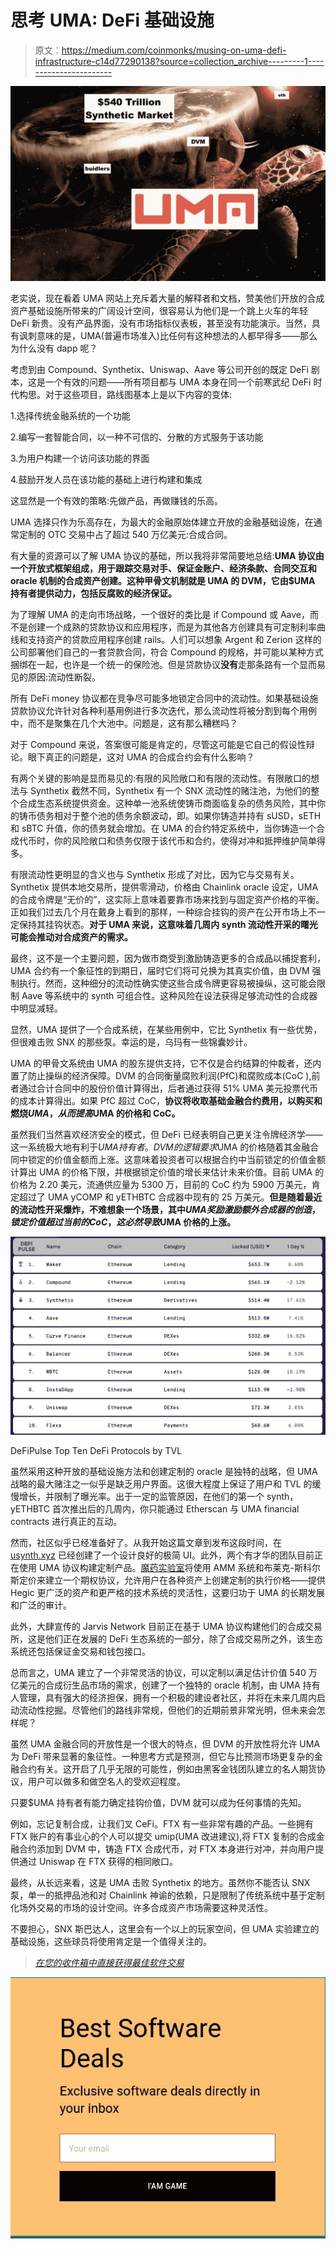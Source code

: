 # 思考 UMA: DeFi 基础设施

> 原文：<https://medium.com/coinmonks/musing-on-uma-defi-infrastructure-c14d77290138?source=collection_archive---------1----------------------->

![](img/883dfe7e1afda5baf3df18e8775d9399.png)

老实说，现在看着 UMA 网站上充斥着大量的解释者和文档，赞美他们开放的合成资产基础设施所带来的广阔设计空间，很容易认为他们是一个跳上火车的年轻 DeFi 新贵。没有产品界面，没有市场指标仪表板，甚至没有功能演示。当然，具有讽刺意味的是，UMA(普遍市场准入)比任何有这种想法的人都早得多——那么为什么没有 dapp 呢？

考虑到由 Compound、Synthetix、Uniswap、Aave 等公司开创的既定 DeFi 剧本，这是一个有效的问题——所有项目都与 UMA 本身在同一个前寒武纪 DeFi 时代构思。对于这些项目，路线图基本上是以下内容的变体:

1.选择传统金融系统的一个功能

2.编写一套智能合同，以一种不可信的、分散的方式服务于该功能

3.为用户构建一个访问该功能的界面

4.鼓励开发人员在该功能的基础上进行构建和集成

这显然是一个有效的策略:先做产品，再做赚钱的乐高。

UMA 选择只作为乐高存在，为最大的金融原始体建立开放的金融基础设施，在通常定制的 OTC 交易中占了超过 540 万亿美元:合成合同。

有大量的资源可以了解 UMA 协议的基础，所以我将非常简要地总结:**UMA 协议由一个开放式框架组成，用于跟踪交易对手、保证金账户、经济条款、合同交互和 oracle 机制的合成资产创建。这种甲骨文机制就是 UMA 的 DVM，它由$UMA 持有者提供动力，包括反腐败的经济保证。**

为了理解 UMA 的走向市场战略，一个很好的类比是 if Compound 或 Aave，而不是创建一个成熟的贷款协议和应用程序，而是为其他各方创建具有可定制利率曲线和支持资产的贷款应用程序创建 rails。人们可以想象 Argent 和 Zerion 这样的公司部署他们自己的一套贷款合同，符合 Compound 的规格，并可能以某种方式捆绑在一起，也许是一个统一的保险池。但是贷款协议**没有**走那条路有一个显而易见的原因:流动性断裂。

所有 DeFi money 协议都在竞争尽可能多地锁定合同中的流动性。如果基础设施贷款协议允许针对各种利基用例进行多次迭代，那么流动性将被分割到每个用例中，而不是聚集在几个大池中。问题是，这有那么糟糕吗？

对于 Compound 来说，答案很可能是肯定的，尽管这可能是它自己的假设性辩论。眼下真正的问题是，这对 UMA 的合成合约会有什么影响？

有两个关键的影响是显而易见的:有限的风险敞口和有限的流动性。有限敞口的想法与 Synthetix 截然不同，Synthetix 有一个 SNX 流动性的赌注池，为他们的整个合成生态系统提供资金。这种单一池系统使铸币商面临复杂的债务风险，其中你的铸币债务相对于整个池的债务余额波动，即。如果你铸造并持有 sUSD，sETH 和 sBTC 升值，你的债务就会增加。在 UMA 的合约特定系统中，当你铸造一个合成代币时，你的风险敞口和债务仅限于该代币和合约，使得对冲和抵押维护简单得多。

有限流动性更明显的含义也与 Synthetix 形成了对比，因为它与交易有关。Synthetix 提供本地交易所，提供零滑动，价格由 Chainlink oracle 设定，UMA 的合成令牌是“无价的”，这实际上意味着要靠市场来找到与固定资产价格的平衡。正如我们过去几个月在戴身上看到的那样，一种综合挂钩的资产在公开市场上不一定保持其挂钩状态。**对于 UMA 来说，这意味着几周内 synth 流动性开采的曙光可能会推动对合成资产的需求。**

最终，这不是一个主要问题，因为做市商受到激励铸造更多的合成品以捕捉套利，UMA 合约有一个象征性的到期日，届时它们将可兑换为其真实价值，由 DVM 强制执行。然而，这种细分的流动性确实使这些合成令牌更容易被操纵，这可能会限制 Aave 等系统中的 synth 可组合性。这种风险在设法获得足够流动性的合成器中明显减轻。

显然，UMA 提供了一个合成系统，在某些用例中，它比 Synthetix 有一些优势，但很难击败 SNX 的那些泵。幸运的是，乌玛有一些锦囊妙计。

UMA 的甲骨文系统由 UMA 的股东提供支持，它不仅是合约结算的仲裁者，还内置了防止操纵的经济保障。DVM 的合同衡量腐败利润(PfC)和腐败成本(CoC ),前者通过合计合同中的股份价值计算得出，后者通过获得 51% UMA 美元投票代币的成本计算得出。如果 PfC 超过 CoC，**协议将收取基础金融合约费用，以购买和燃烧$UMA，从而提高$UMA 的价格和 CoC。**

虽然我们当然喜欢经济安全的模式，但 DeFi 已经表明自己更关注令牌经济学——这一系统极大地有利于$UMA 持有者。DVM 的逻辑要求$UMA 的价格随着其金融合同中锁定的价值金额而上涨。这意味着投资者可以根据合约中当前锁定的价值金额计算出 UMA 的价格下限，并根据锁定价值的增长来估计未来价值。目前 UMA 的价格为 2.20 美元，流通供应量为 5300 万，目前的 CoC 约为 5900 万美元，肯定超过了 UMA yCOMP 和 yETHBTC 合成器中现有的 25 万美元。**但是随着最近的流动性开采爆炸，不难想象一个场景，其中$UMA 奖励激励额外合成器的创造，锁定价值超过当前的 CoC，这必然导致$UMA 价格的上涨。**

![](img/3ade75cf95e07b5e65f51fa82f12806c.png)

DeFiPulse Top Ten DeFi Protocols by TVL

虽然采用这种开放的基础设施方法和创建定制的 oracle 是独特的战略，但 UMA 战略的最大赌注之一似乎是缺乏用户界面。这很大程度上保证了用户和 TVL 的缓慢增长，并限制了曝光率。出于一定的监管原因，在他们的第一个 synth，yETHBTC 首次推出后的几周内，你只能通过 Etherscan 与 UMA financial contracts 进行真正的互动。

然而，社区似乎已经准备好了。从我开始这篇文章到发布这段时间，在 [usynth.xyz](https://usynth.xyz/) 已经创建了一个设计良好的极简 UI。此外，两个有才华的团队目前正在使用 UMA 协议构建定制产品。[魔药实验室](https://potion.finance/)将使用 AMM 系统和布莱克-斯科尔斯定价来建立一个期权协议，允许用户在各种资产上创建定制的执行价格——提供 Hegic 更广泛的资产和更严格的技术系统的灵活性，这要归功于 UMA 的长期发展和广泛的审计。

此外，大肆宣传的 Jarvis Network 目前正在基于 UMA 协议构建他们的合成交易所，这是他们正在发展的 DeFi 生态系统的一部分，除了合成交易所之外，该生态系统还包括保证金交易和钱包接口。

总而言之，UMA 建立了一个非常灵活的协议，可以定制以满足估计价值 540 万亿美元的合成衍生品市场的需求，创建了一个独特的 oracle 机制，由 UMA 持有人管理，具有强大的经济担保，拥有一个积极的建设者社区，并将在未来几周内启动流动性挖掘。尽管他们的路线非常规，但他们的近期前景非常光明，但未来会怎样呢？

虽然 UMA 金融合同的开放性是一个很大的特点，但 DVM 的开放性将允许 UMA 为 DeFi 带来显著的象征性。一种思考方式是预测，但它与比预测市场更复杂的金融合约有关。这开启了几乎无限的可能性，例如由黑客金钱团队建立的名人期货协议，用户可以做多和做空名人的受欢迎程度。

只要$UMA 持有者有能力确定挂钩价值，DVM 就可以成为任何事情的先知。

例如，忘记复制合成，让我们叉 CeFi。FTX 有一些非常有趣的产品。一些拥有 FTX 账户的有事业心的个人可以提交 umip(UMA 改进建议),将 FTX 复制的合成金融合约添加到 DVM 中，铸造 FTX 合成代币，对 FTX 本身进行对冲，并向用户提供通过 Uniswap 在 FTX 获得的相同敞口。

最终，从长远来看，这是 UMA 击败 Synthetix 的地方。虽然你不能否认 SNX 泵，单一的抵押品池和对 Chainlink 神谕的依赖，只是限制了传统系统中基于定制化场外交易的市场的设计空间。许多合成资产市场需要这种灵活性。

不要担心，SNX 斯巴达人，这里会有一个以上的玩家空间，但 UMA 实验建立的基础设施，这些球员将使用肯定是一个值得关注的。

> [*在您的收件箱中直接获得最佳软件交易*](https://coincodecap.com/?utm_source=coinmonks)

[![](img/b3a75c04a7a7133a29b7af4f2d75ab68.png)](https://coincodecap.com/?utm_source=coinmonks)